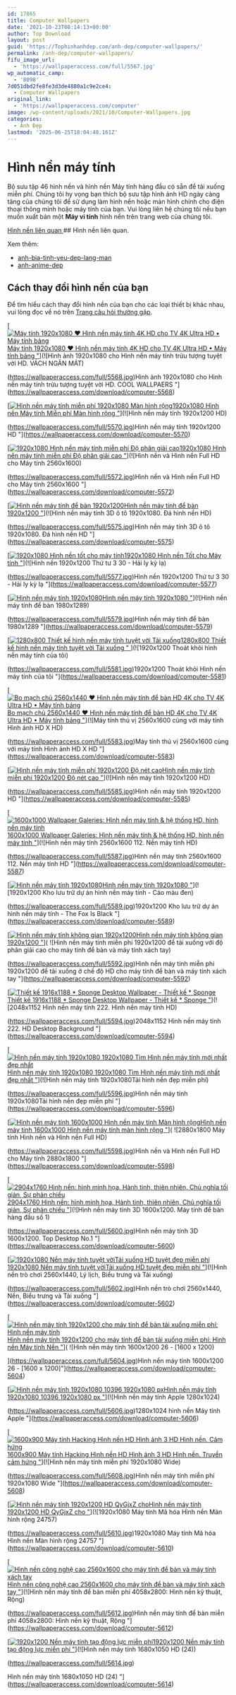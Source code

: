 ```yaml
---
id: 17865
title: Computer Wallpapers
date: '2021-10-23T08:14:13+00:00'
author: Top Download
layout: post
guid: 'https://Tophinhanhdep.com/anh-dep/computer-wallpapers/'
permalink: /anh-dep/computer-wallpapers/
fifu_image_url:
  - 'https://wallpaperaccess.com/full/5567.jpg'
wp_automatic_camp:
  - '8098'
7d051dbd2fe8fe3d3de4880a1c9e2ce4:
  - Computer Wallpapers
original_link:
  - 'https://wallpaperaccess.com/computer'
image: /wp-content/uploads/2021/10/Computer-Wallpapers.jpg
categories:
  - Ảnh Đẹp
lastmod: '2025-06-25T18:04:48.161Z'
---
```

# Hình nền máy tính

Bộ sưu tập 46 hình nền và hình nền Máy tính hàng đầu có sẵn để tải xuống miễn phí. Chúng tôi hy vọng bạn thích bộ sưu tập hình ảnh HD ngày càng tăng của chúng tôi để sử dụng làm hình nền hoặc màn hình chính cho điện thoại thông minh hoặc máy tính của bạn. Vui lòng liên hệ chúng tôi nếu bạn muốn xuất bản một **Máy vi tính** hình nền trên trang web của chúng tôi.

[Hình nền liên quan ](#related) ## Hình nền liên quan.

   
 Xem thêm:

   
- [anh-bia-tinh-yeu-dep-lang-man](https://tophinhanhdep.com/anh-bia/anh-bia-tinh-yeu-dep-lang-man/)
- [anh-anime-dep](https://tophinhanhdep.com/anh-anime/anh-anime-dep/)

## Cách thay đổi hình nền của bạn

Để tìm hiểu cách thay đổi hình nền của bạn cho các loại thiết bị khác nhau, vui lòng đọc về nó trên [Trang câu hỏi thường gặp](https://tophinhanhdep.com/faq/).

  
[[![Máy tính 1920x1080 ❤ Hình nền máy tính 4K HD cho TV 4K Ultra HD • Máy tính bảng](https://wallpaperaccess.com/full/5567.jpg)Máy tính 1920x1080 ❤ Hình nền máy tính 4K HD cho TV 4K Ultra HD • Máy tính bảng "](https://wallpaperaccess.com/download/computer-5567)](![Hình ảnh 1920x1080 cho Hình nền máy tính trừu tượng tuyệt vời HD.  VÁCH NGĂN MÁT)

(https://wallpaperaccess.com/full/5568.jpg)Hình ảnh 1920x1080 cho Hình nền máy tính trừu tượng tuyệt vời HD. COOL WALLPAERS "](https://wallpaperaccess.com/download/computer-5568)

[[![Hình nền máy tính miễn phí 1920x1080 Màn hình rộng](https://wallpaperaccess.com/full/5569.jpg)1920x1080 Hình nền Máy tính Miễn phí Màn hình rộng "](https://wallpaperaccess.com/download/computer-5569)](![Hình nền máy tính 1920x1200 HD)

(https://wallpaperaccess.com/full/5570.jpg)Hình nền máy tính 1920x1200 HD "](https://wallpaperaccess.com/download/computer-5570)

[[![1920x1080 Hình nền máy tính miễn phí Độ phân giải cao](https://wallpaperaccess.com/full/5571.jpg)1920x1080 Hình nền máy tính miễn phí Độ phân giải cao "](https://wallpaperaccess.com/download/computer-5571)](![Hình nền và Hình nền Full HD cho Máy tính 2560x1600)

(https://wallpaperaccess.com/full/5572.jpg)Hình nền và Hình nền Full HD cho Máy tính 2560x1600 "](https://wallpaperaccess.com/download/computer-5572)

[[![Hình nền máy tính để bàn 1920x1200](https://wallpaperaccess.com/full/5573.jpg)Hình nền máy tính để bàn 1920x1200 "](https://wallpaperaccess.com/download/computer-5573)](![Hình nền máy tính 3D ô tô 1920x1080.  Đá hình nền HD)

(https://wallpaperaccess.com/full/5575.jpg)Hình nền máy tính 3D ô tô 1920x1080. Đá hình nền HD "](https://wallpaperaccess.com/download/computer-5575)

[[![1920x1080 Hình nền tốt cho máy tính](https://wallpaperaccess.com/full/5576.jpg)1920x1080 Hình nền Tốt cho Máy tính "](https://wallpaperaccess.com/download/computer-5576)](![Hình nền 1920x1200 Thứ tư 3 30 - Hải ly kỳ lạ)

(https://wallpaperaccess.com/full/5577.jpg)Hình nền 1920x1200 Thứ tư 3 30 - Hải ly kỳ lạ "](https://wallpaperaccess.com/download/computer-5577)

[[![Hình nền máy tính 1920x1080](https://wallpaperaccess.com/full/5578.jpg)Hình nền máy tính 1920x1080 "](https://wallpaperaccess.com/download/computer-5578)](![Hình nền máy tính để bàn 1980x1289)

(https://wallpaperaccess.com/full/5579.jpg)Hình nền máy tính để bàn 1980x1289 "](https://wallpaperaccess.com/download/computer-5579)

[[![1280x800 Thiết kế hình nền máy tính tuyệt vời Tải xuống](https://wallpaperaccess.com/full/5580.jpg)1280x800 Thiết kế hình nền máy tính tuyệt vời Tải xuống " ](https://wallpaperaccess.com/download/computer-5580)](![1920x1200 Thoát khỏi hình nền máy tính của tôi)

(https://wallpaperaccess.com/full/5581.jpg)1920x1200 Thoát khỏi Hình nền máy tính của tôi "](https://wallpaperaccess.com/download/computer-5581)

[[![Bo mạch chủ 2560x1440 ❤ Hình nền máy tính để bàn HD 4K cho TV 4K Ultra HD • Máy tính bảng](https://wallpaperaccess.com/full/5582.jpg)Bo mạch chủ 2560x1440 ❤ Hình nền máy tính để bàn HD 4K cho TV 4K Ultra HD • Máy tính bảng "](https://wallpaperaccess.com/download/computer-5582)](![Máy tính thú vị 2560x1600 cùng với máy tính Hình ảnh HD X HD)

(https://wallpaperaccess.com/full/5583.jpg)Máy tính thú vị 2560x1600 cùng với máy tính Hình ảnh HD X HD "](https://wallpaperaccess.com/download/computer-5583)

[[![Hình nền máy tính miễn phí 1920x1200 Độ nét cao](https://wallpaperaccess.com/full/5584.jpg)Hình nền máy tính miễn phí 1920x1200 Độ nét cao "](https://wallpaperaccess.com/download/computer-5584)](![Hình nền máy tính 1920x1200 HD)

(https://wallpaperaccess.com/full/5585.jpg)Hình nền máy tính 1920x1200 HD "](https://wallpaperaccess.com/download/computer-5585)

[[![1600x1000 Wallpaper Galeries: Hình nền máy tính & hệ thống HD, hình nền máy tính](https://wallpaperaccess.com/full/5586.jpg)1600x1000 Wallpaper Galeries: Hình nền máy tính &amp; hệ thống HD, hình nền máy tính "](https://wallpaperaccess.com/download/computer-5586)](![Hình nền máy tính 2560x1600 112. Nền máy tính HD)

(https://wallpaperaccess.com/full/5587.jpg)Hình nền máy tính 2560x1600 112. Nền máy tính HD "](https://wallpaperaccess.com/download/computer-5587)

[[![Hình nền máy tính 1920x1080](https://wallpaperaccess.com/full/5588.jpg)Hình nền máy tính 1920x1080 "](https://wallpaperaccess.com/download/computer-5588)](![1920x1200 Kho lưu trữ dự án hình nền máy tính - Cáo màu đen)

(https://wallpaperaccess.com/full/5589.jpg)1920x1200 Kho lưu trữ dự án hình nền máy tính - The Fox Is Black "](https://wallpaperaccess.com/download/computer-5589)

[[![Hình nền máy tính không gian 1920x1200](https://wallpaperaccess.com/full/5590.jpg)Hình nền máy tính không gian 1920x1200 "](https://wallpaperaccess.com/download/computer-5590)]( ![Hình nền máy tính miễn phí 1920x1200 để tải xuống với độ phân giải cao cho máy tính để bàn và máy tính xách tay)

(https://wallpaperaccess.com/full/5592.jpg)Hình nền máy tính miễn phí 1920x1200 để tải xuống ở chế độ HD cho máy tính để bàn và máy tính xách tay "](https://wallpaperaccess.com/download/computer-5592)

[[![Thiết kế 1916x1188 * Sponge Desktop Wallpaper - Thiết kế * Sponge](https://wallpaperaccess.com/full/5593.jpg)Thiết kế 1916x1188 \* Sponge Desktop Wallpaper - Thiết kế \* Sponge "](https://wallpaperaccess.com/download/computer-5593)](![2048x1152 Hình nền máy tính 222. Hình nền máy tính HD)

(https://wallpaperaccess.com/full/5594.jpg)2048x1152 Hình nền máy tính 222. HD Desktop Background "](https://wallpaperaccess.com/download/computer-5594)

[[![Hình nền máy tính 1920x1080 1920x1080 Tìm Hình nền máy tính mới nhất đẹp nhất](https://wallpaperaccess.com/full/5595.jpg)Hình nền máy tính 1920x1080 1920x1080 Tìm Hình nền máy tính mới nhất đẹp nhất "](https://wallpaperaccess.com/download/computer-5595)](![Hình nền máy tính 1920x1080Tải hình nền đẹp miễn phí)

(https://wallpaperaccess.com/full/5596.jpg)Hình nền máy tính 1920x1080Tải hình nền đẹp miễn phí "](https://wallpaperaccess.com/download/computer-5596)

[[![Hình nền máy tính 1600x1000 Hình nền máy tính Màn hình rộng](https://wallpaperaccess.com/full/5597.jpg)Hình nền máy tính 1600x1000 Hình nền máy tính màn hình rộng "](https://wallpaperaccess.com/download/computer-5597)]( ![2880x1800 Máy tính Hình nền và Hình nền Full HD)

(https://wallpaperaccess.com/full/5598.jpg)Hình nền và Hình nền Full HD cho Máy tính 2880x1800 "](https://wallpaperaccess.com/download/computer-5598)

[[![2904x1760 Hình nền: hình minh họa, Hành tinh, thiên nhiên, Chủ nghĩa tối giản, Sự phản chiếu](https://wallpaperaccess.com/full/5599.png)2904x1760 Hình nền: hình minh họa, Hành tinh, thiên nhiên, Chủ nghĩa tối giản, Sự phản chiếu "](https://wallpaperaccess.com/download/computer-5599)](![Hình nền máy tính 3D 1600x1200.  Máy tính để bàn hàng đầu số 1)

(https://wallpaperaccess.com/full/5600.jpg)Hình nền máy tính 3D 1600x1200. Top Desktop No.1 "](https://wallpaperaccess.com/download/computer-5600)

[[![1920x1080 Nền máy tính tuyệt vờiTải xuống HD tuyệt đẹp miễn phí](https://wallpaperaccess.com/full/5601.jpg)1920x1080 Nền máy tính tuyệt vờiTải xuống HD tuyệt đẹp miễn phí "](https://wallpaperaccess.com/download/computer-5601)](![Hình nền trò chơi 2560x1440, Lý lịch, Biểu trưng và Tải xuống)

(https://wallpaperaccess.com/full/5602.jpg)Hình nền trò chơi 2560x1440, Nền, Biểu trưng và Tải xuống "](https://wallpaperaccess.com/download/computer-5602)

[[![Hình nền máy tính 1920x1200 cho máy tính để bàn tải xuống miễn phí: Hình nền máy tính](https://wallpaperaccess.com/full/5603.jpg)Hình nền máy tính 1920x1200 cho máy tính để bàn tải xuống miễn phí: Hình nền Máy tính Nền "](https://wallpaperaccess.com/download/computer-5603)]( ![Hình nền máy tính 1600x1200 26 - [1600 x 1200)

](https://wallpaperaccess.com/full/5604.jpg)Hình nền máy tính 1600x1200 26 - \[1600 x 1200\]"](https://wallpaperaccess.com/download/computer-5604)

[[![Hình nền máy tính 1920x1080 10396 1920x1080 px](https://wallpaperaccess.com/full/5605.jpg)Hình nền máy tính 1920x1080 10396 1920x1080 px "](https://wallpaperaccess.com/download/computer-5605)](![Hình nền máy tính Apple 1280x1024)

(https://wallpaperaccess.com/full/5606.jpg)1280x1024 hình nền Máy tính Apple "](https://wallpaperaccess.com/download/computer-5606)

[[![1600x900 Máy tính Hacking Hình nền HD Hình ảnh 3 HD Hình nền.  Cảm hứng](https://wallpaperaccess.com/full/5607.png)1600x900 Máy tính Hacking Hình nền HD Hình ảnh 3 HD Hình nền. Truyền cảm hứng "](https://wallpaperaccess.com/download/computer-5607)](![Hình nền máy tính miễn phí 1920x1080 Wide)

(https://wallpaperaccess.com/full/5608.jpg)Hình nền máy tính miễn phí 1920x1080 Wide "](https://wallpaperaccess.com/download/computer-5608)

[[![Hình nền máy tính 1920x1200 HD QyGjxZ cho](https://wallpaperaccess.com/full/5609.jpg)Hình nền máy tính 1920x1200 HD QyGjxZ cho "](https://wallpaperaccess.com/download/computer-5609)](![1920x1080 Máy tính Mã hóa Hình nền Màn hình rộng 24757)

(https://wallpaperaccess.com/full/5610.jpg)1920x1080 Máy tính Mã hóa Hình nền Màn hình rộng 24757 "](https://wallpaperaccess.com/download/computer-5610)

[[![Hình nền công nghệ cao 2560x1600 cho máy tính để bàn và máy tính xách tay](https://wallpaperaccess.com/full/5611.jpg)Hình nền công nghệ cao 2560x1600 cho máy tính để bàn và máy tính xách tay "](https://wallpaperaccess.com/download/computer-5611)](![Hình nền máy tính để bàn miễn phí 4058x2800: Hình nền kỹ thuật, Rộng)

(https://wallpaperaccess.com/full/5612.jpg)Hình nền máy tính để bàn miễn phí 4058x2800: Hình nền kỹ thuật, Rộng "](https://wallpaperaccess.com/download/computer-5612)

[[![1920x1200 Nền máy tính tạo động lực miễn phí](https://wallpaperaccess.com/full/5613.png)1920x1200 Nền máy tính tạo động lực miễn phí "](https://wallpaperaccess.com/download/computer-5613)](![Hình nền máy tính 1680x1050 HD (24))

(https://wallpaperaccess.com/full/5614.jpg)

Hình nền máy tính 1680x1050 HD (24) "](https://wallpaperaccess.com/download/computer-5614)
